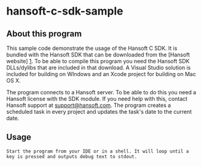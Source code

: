 hansoft-c-sdk-sample
====================

About this program
------------------
This sample code demonstrate the usage of the Hansoft C SDK. It is bundled with the Hansoft SDK that can be downloaded from the [Hansoft website] [1]. 
To be able to compile this program you need the Hansoft SDK DLLs/dylibs that are included in that download. A Visual Studio solution is included for 
building on WIndows and an Xcode project for building on Mac OS X.

The program connects to a Hansoft server. To be able to do this you need a Hansoft license with the SDK module. If you need help with this, contact
Hansoft support at <support@hansoft.com>. The program creates a scheduled task in every project and updates the task's date to the current date.

[1]: http://www.hansoft.com/support/downloads/	"Hansoft website"

Usage
-----
	Start the program from your IDE or in a shell. It will loop until a key is pressed and outputs debug text to stdout.
